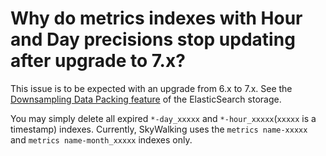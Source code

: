 # Why do metrics indexes with Hour and Day precisions stop updating after upgrade to 7.x?

This issue is to be expected with an upgrade from 6.x to 7.x. 
See the [Downsampling Data Packing feature](../setup/backend/backend-storage.md#downsampling-data-packing)
of the ElasticSearch storage.

You may simply delete all expired `*-day_xxxxx` and `*-hour_xxxxx`(`xxxxx` is a timestamp) indexes. 
Currently, SkyWalking uses the `metrics name-xxxxx` and `metrics name-month_xxxxx` indexes only.
